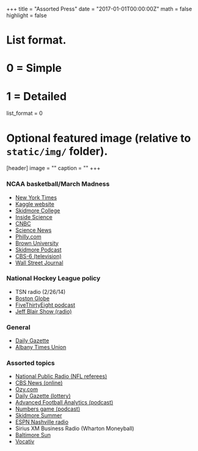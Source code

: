 +++
title = "Assorted Press"
date = "2017-01-01T00:00:00Z"
math = false
highlight = false

# List format.
#   0 = Simple
#   1 = Detailed
list_format = 0

# Optional featured image (relative to `static/img/` folder).
[header]
image = ""
caption = ""
+++

### NCAA basketball/March Madness

- [New York Times](https://www.nytimes.com/2015/03/22/opinion/sunday/making-march-madness-easy.html?_r=0)
- [Kaggle website](http://blog.kaggle.com/2014/04/21/qa-with-gregory-and-michael-1st-place-in-march-ml-mania/)
- [Skidmore College](http://www.skidmore.edu/news/2015/032315-lopez-wins-prize-for-best-ncaa-picks.php)
- [Inside Science](http://www.insidescience.org/blog/2015/03/17/how-do-you-win-march-madness-bracket)
- [CNBC](http://www.cnbc.com/id/102489097)
- [Science News](https://www.sciencenews.org/blog/culture-beaker/ncaa-tournament-puts-prediction-strategies-test)
- [Philly.com](http://www.philly.com/philly/news/science/How_do_you_win_a_March_Madness_bracket.html)
- [Brown University](http://www.brown.edu/academics/public-health/biostatistics/news/2015-03/biostatistics-alumnus-news)
- [Skidmore Podcast](http://www.skidmore.edu/news/2016/0823-podcast-season1.php)
- [CBS-6 (television)](http://cbs6albany.com/sports/beyond-the-games/beyond-the-games-mike-lopez)
- [Wall Street Journal](https://www.wsj.com/articles/students-wield-statistical-analysis-to-make-sense-of-march-madness-1491573601)

### National Hockey League policy

- TSN radio (2/26/14)
- [Boston Globe](http://www.bostonglobe.com/sports/2014/08/09/nhl-brink-intelligence-explosion/rzB1N81iptBsR1NQkslbGM/story.html)
- [FiveThirtyEight podcast](http://fivethirtyeight.com/tag/podcasts/)
- [Jeff Blair Show (radio)](http://www.sportsnet.ca/590/jeff-blair-show/loser-point-leading-3rd-period-power/)

### General

- [Daily Gazette](http://www.dailygazette.com/news/2015/feb/01/skidmore-math-professor-often-pops-sports-pages/)
- [Albany Times Union](http://www.timesunion.com/tuplus-local/article/Chris-Churchill-Taking-the-air-of-Patriots-6047269.php)
		
### Assorted topics

- [National Public Radio (NFL referees)](http://www.npr.org/2016/11/03/500480083/study-nfl-referees-a-influenced-by-coaches-and-players-sideline-yelling)
- [CBS News (online)](http://www.cbsnews.com/news/is-draftkings-ethan-haskell-just-a-shrewd-investor/)
- [Ozy.com](http://www.ozy.com/acumen/the-nfl-a-game-between-the-haves-and-have-nots/65736)
- [Daily Gazette (lottery)](http://www.dailygazette.com/news/2016/jan/12/capital-region-residents-15-billion-reasons-dream/?print)
- [Advanced Football Analytics (podcast)](http://www.sportsanalyticsradio.com/tag/nessis/)
- [Numbers game (podcast)](http://rotoviz.com/2015/09/point-spreads-two-point-conversions-professor-michael-lopez-numbers-game-16/)
- [Skidmore Summer](http://www.skidmore.edu/news/2016/0715-moneyball.php)
- [ESPN Nashville radio](https://soundcloud.com/espnnashville/fivethirtyeightcoms-mike-lopez-joins-a-to-z-sports-01-20-15)
- Sirius XM Business Radio (Wharton Moneyball)
- [Baltimore Sun](http://www.baltimoresun.com/business/bs-bz-daily-fantasy-rybolt-20161017-story.html)
- [Vocativ](http://www.vocativ.com/319409/syracuse-sport-analytics-degree/)